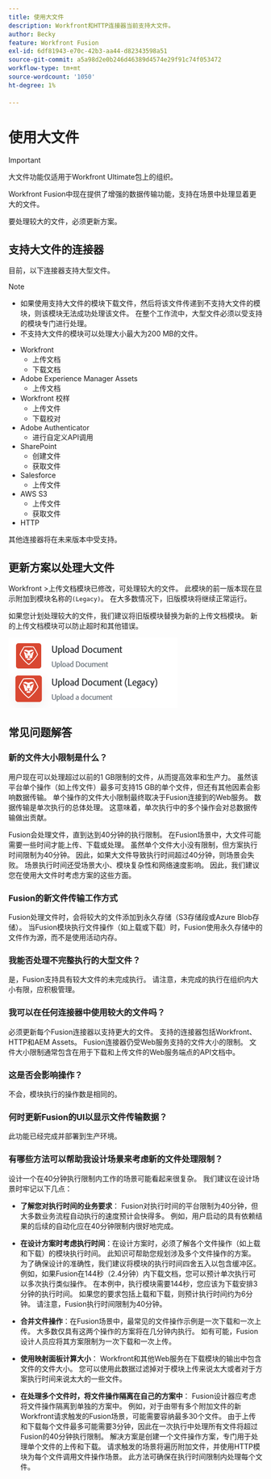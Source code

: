 ```yaml
---
title: 使用大文件
description: Workfront和HTTP连接器当前支持大文件。
author: Becky
feature: Workfront Fusion
exl-id: 6df81943-e70c-42b3-aa44-d82343598a51
source-git-commit: a5a98d2e0b246d46389d4574e29f91c74f053472
workflow-type: tm+mt
source-wordcount: '1050'
ht-degree: 1%

---
```


# 使用大文件

>[!IMPORTANT]
>
>大文件功能仅适用于Workfront Ultimate包上的组织。

Workfront Fusion中现在提供了增强的数据传输功能，支持在场景中处理显着更大的文件。

要处理较大的文件，必须更新方案。

## 支持大文件的连接器

目前，以下连接器支持大型文件。

>[!NOTE]
>
>* 如果使用支持大文件的模块下载文件，然后将该文件传递到不支持大文件的模块，则该模块无法成功处理该文件。 在整个工作流中，大型文件必须以受支持的模块专门进行处理。
>* 不支持大文件的模块可以处理大小最大为200 MB的文件。

* Workfront
   * 上传文档
   * 下载文档
* Adobe Experience Manager Assets
   * 上传文档
* Workfront 校样
   * 上传文件
   * 下载校对
* Adobe Authenticator
   * 进行自定义API调用
* SharePoint
   * 创建文件
   * 获取文件
* Salesforce
   * 上传文件
* AWS S3
   * 上传文件
   * 获取文件
* HTTP

其他连接器将在未来版本中受支持。

## 更新方案以处理大文件

Workfront >上传文档模块已修改，可处理较大的文件。 此模块的前一版本现在显示附加到模块名称的`(Legacy)`。 在大多数情况下，旧版模块将继续正常运行。

如果您计划处理较大的文件，我们建议将旧版模块替换为新的上传文档模块。 新的上传文档模块可以防止超时和其他错误。

![上载文档](assets/new-upload-document.png)

## 常见问题解答

### 新的文件大小限制是什么？

用户现在可以处理超过以前的1 GB限制的文件，从而提高效率和生产力。  虽然该平台单个操作（如上传文件）最多可支持15 GB的单个文件，但还有其他因素会影响数据传输。 单个操作的文件大小限制最终取决于Fusion连接到的Web服务。 数据传输是单次执行的总体处理。 这意味着，单次执行中的多个操作会对总数据传输做出贡献。

Fusion会处理文件，直到达到40分钟的执行限制。 在Fusion场景中，大文件可能需要一些时间才能上传、下载或处理。 虽然单个文件大小没有限制，但方案执行时间限制为40分钟。 因此，如果大文件导致执行时间超过40分钟，则场景会失败。 场景执行时间还受场景大小、模块复杂性和网络速度影响。 因此，我们建议您在使用大文件时考虑方案的这些方面。

### Fusion的新文件传输工作方式

Fusion处理文件时，会将较大的文件添加到永久存储（S3存储段或Azure Blob存储）。 当Fusion模块执行文件操作（如上载或下载）时，Fusion使用永久存储中的文件作为源，而不是使用活动内存。

### 我能否处理不完整执行的大型文件？

是，Fusion支持具有较大文件的未完成执行。 请注意，未完成的执行在组织内大小有限，应积极管理。

### 我可以在任何连接器中使用较大的文件吗？

必须更新每个Fusion连接器以支持更大的文件。 支持的连接器包括Workfront、HTTP和AEM Assets。 Fusion连接器仍受Web服务支持的文件大小的限制。 文件大小限制通常包含在用于下载和上传文件的Web服务端点的API文档中。

### 这是否会影响操作？

不会，模块执行的操作数是相同的。

### 何时更新Fusion的UI以显示文件传输数据？

此功能已经完成并部署到生产环境。

### 有哪些方法可以帮助我设计场景来考虑新的文件处理限制？

设计一个在40分钟执行限制内工作的场景可能看起来很复杂。 我们建议在设计场景时牢记以下几点：

* **了解您对执行时间的业务要求**： Fusion对执行时间的平台限制为40分钟，但大多数业务流程自动执行的速度预计会快得多。 例如，用户启动的具有依赖结果的后续的自动化应在40分钟限制内很好地完成。
* **在设计方案时考虑执行时间**：在设计方案时，必须了解各个文件操作（如上载和下载）的模块执行时间。 此知识可帮助您规划涉及多个文件操作的方案。  为了确保设计的准确性，我们建议将模块的执行时间四舍五入以包含缓冲区。
例如，如果Fusion在144秒（2.4分钟）内下载文档，您可以预计单次执行可以多次执行类似操作。 在本例中，执行模块需要144秒，您应该为下载安排3分钟的执行时间。 如果您的要求包括上载和下载，则预计执行时间约为6分钟。 请注意，Fusion执行时间限制为40分钟。

* **合并文件操作**：在Fusion场景中，最常见的文件操作示例是一次下载和一次上传。 大多数仅具有这两个操作的方案将在几分钟内执行。 如有可能，Fusion设计人员应将其方案限制为一次下载和一次上传。

* **使用映射面板计算大小**： Workfront和其他Web服务在下载模块的输出中包含文件的文件大小。 您可以使用此数据过滤掉对于模块上传来说太大或者对于方案执行时间来说太大的一些文件。

* **在处理多个文件时，将文件操作隔离在自己的方案中**： Fusion设计器应考虑将文件操作隔离到单独的方案中。 例如，对于由带有多个附加文件的新Workfront请求触发的Fusion场景，可能需要容纳最多30个文件。 由于上传和下载每个文件最多可能需要3分钟，因此在一次执行中处理所有文件将超过Fusion的40分钟执行限制。 解决方案是创建一个文件操作方案，专门用于处理单个文件的上传和下载。 请求触发的场景将遍历附加文件，并使用HTTP模块为每个文件调用文件操作场景。 此方法可确保在执行时间限制内处理每个文件。

<!--
## Connectors that do not support large files

Some Fusion connectors do not support large files. For these connectors, Fusion's total processing capacity for files is **1 GB**. 

This limit is based on a total memory cost. Every operation contributes to that cost. If a single file of 400 MB is downloaded and uploaded then the total cost to the file capacity would be 800 MB.

The following connectors do **not** support large files. 

* Archive
* Box
* Convert
* CSV
* Datastores
* Flow control
* FTP
* JSON
* JWT
* Markdown
* Math
* Microsoft Word templates
* MIME
* Microsoft SQL
* SFTP
* Adobe Acrobat Sign
* SOAP
* Tools
* XML

If a connector is not on this list, it does not support large files. For these connectors, Fusion's total processing capacity for files is **1 GB**. 

This limit is based on a total memory cost. Every operation contributes to that cost. If a single file of 400 MB is downloaded and uploaded then the total cost to the file capacity would be 800 MB.-->






<!--## Connectors that support large files

The following connectors support large files.

Workfront
HTTP
Webhooks
Salesforce
Microsoft Email
Workfront Proof
AEM Assets
Email
Slack
Jira
Microsoft Excel
SharePoint
Frame.io
Adobe PDF Services
Marketo
Azure Devops 
Google Email
Jira Server
Google Sheets
Microsoft OneDrive
ServiceNow 
AWS S3
Bynder
OneDrive Business
Adobe Authenticator
Google Drive
Microsoft Dynamics
Google Docs
NetSuite
Airtable
Azure AD
QuickBase 
Adobe Target
Adobe Campaign Classic
Microsoft Calendar
Workfront Planning
HubSpot CRM  
DropBox
Cloud Convert
Egnyte
Adobe Firefly
OpenAI / Chat GPT
Allocadia
Cvent
GitLab 
Google Team Drive
Google Calendar
Workfront SDL Managed Translation
Widen
Workfront Boards
Google Slides
Qualtrics
Microsoft Power BI
Adobe Photoshop
Anaplan
DocuSign 
MariaDB
Adobe Creative Cloud Libraries
Figma
AEM Forms
Datadog
GitHub 
Google Forms
Adobe I/O Events
Trello
Workday
Adobe Journey Optimizer
Adobe Lightroom


If a file is not on this list, it does not support large files. For these connectors, Fusion's total processing capacity for files is **1 GB**. 

This limit is based on a total memory cost. Every operation contributes to that cost. If a single file of 400 MB is downloaded and uploaded then the total cost to the file capacity would be 800 MB.

-->
